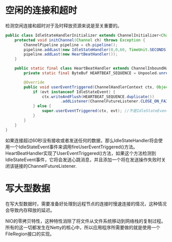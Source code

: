 # 空闲的连接和超时
检测空闲连接和超时对于及时释放资源来说是至关重要的。

```java
public class IdleStateHandlerInitializer extends ChannelInitializer<Channel> {
    protected void initChannel(Channel ch) throws Exception {
        ChannelPipeline pipeline = ch.pipeline();
        pipeline.addLast(new IdleStateHandler(0,0,60, TimeUnit.SECONDS));
        pipeline.addLast(new HeartBeatHandler());
    }

    public static final class HeartBeatHandler extends ChannelInboundHandlerAdapter {
        private static final ByteBuf HEARTBEAT_SEQUENCE = Unpooled.unreleasableBuffer(Unpooled.copiedBuffer("HEARTBEAT", CharsetUtil.ISO_8859_1));

        @Override
        public void userEventTriggered(ChannelHandlerContext ctx, Object evt) throws Exception {
            if (evt instanceof IdleStateEvent) {
                ctx.writeAndFlush(HEARTBEAT_SEQUENCE.duplicate())
                        .addListener(ChannelFutureListener.CLOSE_ON_FAILURE);
            } else {
                super.userEventTriggered(ctx, evt); //不是IdleStateEvent事件则将它传递给下一个ChannelInboundHandler
            }
        }
    }
}
```
如果连接超过60秒没有接收或者发送任何的数据，那么IdleStateHandler将会使用一个IdleStateEvent事件来调用fireUserEventTriggered()方法。HeartBeatHandler实现了UserEventTriggered()方法，如果这个方法检测到IdleStateEvent事件，它将会发送心跳消息，并且添加一个将在发送操作失败时关闭该链接的ChannelFutureListener.

# 写大型数据
在写大型数据时，需要准备好处理到远程节点的连接时慢速连接的情况，这种情况会导致内存释放的延迟。

NIO的零拷贝特性，这种特性消除了将文件从文件系统移动到网络栈的复制过程。所有的这一切都发生在Netty的核心中，所以应用程序所需要做的就是使用一个FileRegion接口的实现。
